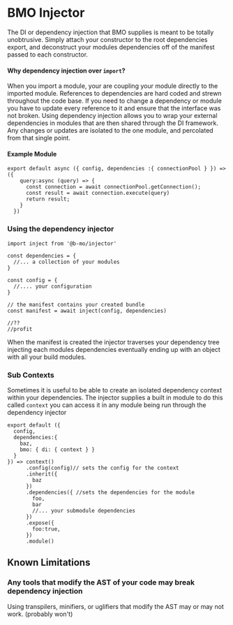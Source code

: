 # BMO Injector

The DI or dependency injection that BMO supplies is meant to be totally unobtrusive.
Simply attach your constructor to the root dependencies export, and deconstruct your modules dependencies
off of the manifest passed to each constructor.

#### Why dependency injection over `import`?

When you import a module, your are coupling your module directly to the imported module.
References to dependencies are hard coded and strewn throughout the code base.
If you need to change a dependency or module you have to update every reference to it and ensure that
the interface was not broken. Using dependency injection allows you to wrap your
external dependencies in modules that are then shared through the DI framework.
Any changes or updates are isolated to the one module, and percolated from that single point.


#### Example Module

```
export default async ({ config, dependencies :{ connectionPool } }) => ({
    query:async (query) => {
      const connection = await connectionPool.getConnection();
      const result = await connection.execute(query)
      return result;
    }
  })
```


### Using the dependency injector

```
import inject from '@b-mo/injector'

const dependencies = {
  //... a collection of your modules
}

const config = {
  //.... your configuration
}

// the manifest contains your created bundle
const manifest = await inject(config, dependencies)

//??
//profit

```

When the manifest is created the injector traverses your dependency tree injecting each modules dependencies
eventually ending up with an object with all your build modules.


### Sub Contexts
Sometimes it is useful to be able to create an isolated dependency context within your dependencies.
The injector supplies a built in module to do this called `context` you can access it in any module being run
through the dependency injector


```
export default ({
  config,
  dependencies:{
    baz,
    bmo: { di: { context } }
  }
}) => context()
      .config(config)// sets the config for the context
      .inherit({
        baz
      })
      .dependencies({ //sets the dependencies for the module
        foo,
        bar
        //... your submodule dependencies
      })
      .expose({
        foo:true,
      })
      .module()
```

## Known Limitations

### Any tools that modify the AST of your code may break dependency injection

Using transpilers, minifiers, or uglifiers that modify the AST may or may not work. (probably won't)

